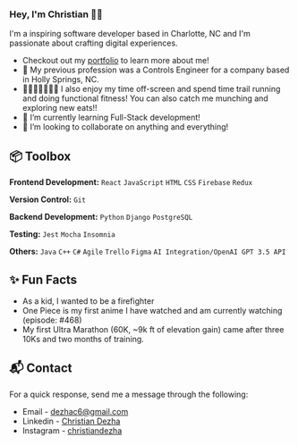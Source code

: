 ### Hey, I'm Christian ✌🏽

I'm a inspiring software developer based in Charlotte, NC and I'm passionate about crafting digital experiences. 

- Checkout out my [portfolio](https://kekedezha.github.io/myPortfolio-dezha/) to learn more about me!
- 👀 My previous profession was a Controls Engineer for a company based in Holly Springs, NC.
- 🏃🏽‍♂️🏋🏽‍♂️🍕 I also enjoy my time off-screen and spend time trail running and doing functional fitness! You can also catch me munching and exploring new eats!!
- 🌱 I’m currently learning Full-Stack development!
- 💞️ I’m looking to collaborate on anything and everything!


## 📦 Toolbox
**Frontend Development:** `React` `JavaScript` `HTML` `CSS` `Firebase` `Redux`
 
**Version Control:** `Git`

**Backend Development:** `Python` `Django` `PostgreSQL` 

**Testing:** `Jest` `Mocha` `Insomnia`

**Others:** `Java` `C++` `C#` `Agile` `Trello` `Figma` `AI Integration/OpenAI GPT 3.5 API`


## ✨ Fun Facts
- As a kid, I wanted to be a firefighter
- One Piece is my first anime I have watched and am currently watching (episode: #468)
- My first Ultra Marathon (60K, ~9k ft of elevation gain) came after three 10Ks and two months of training. 
## 📬 Contact
For a quick response, send me a message through the following: 

- Email - [dezhac6@gmail.com](dezhac6@gmail.com)
- Linkedin - [Christian Dezha](www.linkedin.com/in/christian-dezha-bolteada-1386a2135)
- Instagram - [christiandezha](www.instagram.com/christiandezha)
<!---
kekedezha/kekedezha is a ✨ special ✨ repository because its `README.md` (this file) appears on your GitHub profile.
You can click the Preview link to take a look at your changes.
--->
